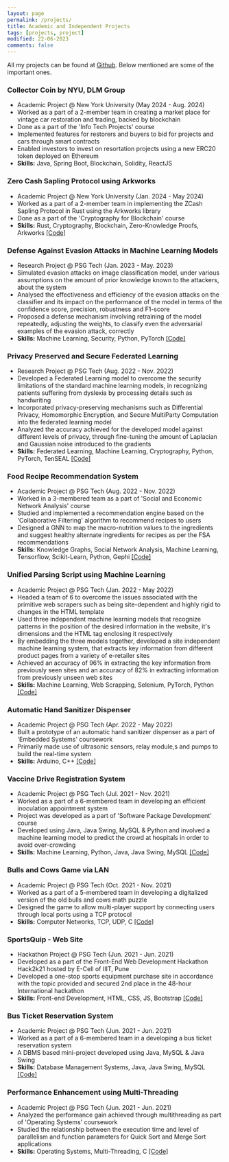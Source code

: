 ```yaml
---
layout: page
permalink: /projects/
title: Academic and Independent Projects
tags: [projects, project]
modified: 22-06-2023
comments: false
---
```


All my projects can be found at <a href="https://github.com/beekayg15" target="_blank">Github</a>. Below mentioned are some of the important ones.

### Collector Coin by NYU, DLM Group
<ul>
<li>Academic Project @ New York University (May 2024 - Aug. 2024)</li>
<li>Worked as a part of a 2-member team in creating a market place for vintage car restoration and trading, backed by blockchain</li>
<li>Done as a part of the 'Info Tech Projects' course</li>
<li>Implemented features for restorers and buyers to bid for projects and cars through smart contracts</li> 
<li>Enabled investors to invest on resortation projects using a new ERC20 token deployed on Ethereum</li>
<li><b>Skills:</b> Java, Spring Boot, Blockchain, Solidity, ReactJS</li>
</ul>

### Zero Cash Sapling Protocol using Arkworks
<ul>
<li>Academic Project @ New York University (Jan. 2024 - May 2024)</li>
<li>Worked as a part of a 2-member team in implementing the ZCash Sapling Protocol in Rust using the Arkworks library</li>
<li>Done as a part of the 'Cryptography for Blockchain' course</li>
<li><b>Skills:</b> Rust, Cryptography, Blockchain, Zero-Knowledge Proofs, Arkworks <a target="_blank" href="https://github.com/beekayg15/SaplingTest">[Code]</a></li>
</ul>

### Defense Against Evasion Attacks in Machine Learning Models
<ul>
<li>Research Project @ PSG Tech (Jan. 2023 - May. 2023)</li>
<li>Simulated evasion attacks on image classification model, under various assumptions on the amount of prior knowledge known to the attackers, about the system</li>
<li>Analysed the effectiveness and efficiency of the evasion attacks on the classifier and its impact on the performance of the model in terms of the confidence score, precision, robustness and F1-score</li>
<li>Proposed a defense mechanism involving retraining of the model repeatedly, adjusting the weights, to classify even the adversarial examples of the evasion attack, correctly</li>
<li><b>Skills:</b> Machine Learning, Security, Python, PyTorch <a target="_blank" href="https://github.com/beekayg15/DefenseAgainstEvasionAttacks">[Code]</a></li>
</ul>

### Privacy Preserved and Secure Federated Learning
<ul>
<li>Research Project @ PSG Tech (Aug. 2022 - Nov. 2022)</li>
<li>Developed a Federated Learning model to overcome the security limitations of the standard machine learning models, in recognizing patients suffering from dyslexia by processing details such as handwriting</li>
<li>Incorporated privacy-preserving mechanisms such as Differential Privacy, Homomorphic Encryption, and Secure MultiParty Computation into the federated learning model</li>
<li>Analyzed the accuracy achieved for the developed model against different levels of privacy, through fine-tuning the amount of Laplacian and Gaussian noise introduced to the gradients</li>
<li><b>Skills:</b> Federated Learning, Machine Learning, Cryptography, Python, PyTorch, TenSEAL <a target="_blank" href="https://github.com/beekayg15/Privacy-Preserved-and-Secure-Federated-Learning">[Code]</a></li>
</ul>

### Food Recipe Recommendation System
<ul>
<li>Academic Project @ PSG Tech (Aug. 2022 - Nov. 2022)</li>
<li>Worked in a 3-membered team as a part of 'Social and Economic Network Analysis' course</li>
<li>Studied and implemented a recommendation engine based on the 'Collaborative Filtering' algorithm to recommend recipes to users</li>
<li>Designed a GNN to map the macro-nutrition values to the ingredients and suggest healthy alternate ingredients for recipes as per the FSA recommendations</li>
<li><b>Skills:</b> Knowledge Graphs, Social Network Analysis, Machine Learning, Tensorflow, Scikit-Learn, Python, Gephi <a target="_blank" href="https://github.com/beekayg15/Food-Recipe-Recommendation-System">[Code]</a></li>
</ul>


### Unified Parsing Script using Machine Learning
<ul>
<li>Academic Project @ PSG Tech (Jan. 2022 - May 2022)</li>
<li>Headed a team of 6 to overcome the issues associated with the primitive web scrapers such as being site-dependent and highly rigid to changes in the HTML template</li>
<li>Used three independent machine learning models that recognize patterns in the position of the desired
information in the website, it's dimensions and the HTML tag enclosing it respectively</li>
<li>By embedding the three models together, developed a site independent machine learning system, that
extracts key information from different product pages from a variety of e-retailer sites</li>
<li>Achieved an accuracy of 96% in extracting the key information from previously seen sites and an accuracy of 82% in extracting information from previously unseen web sites</li>
<li><b>Skills:</b> Machine Learning, Web Scrapping, Selenium, PyTorch, Python <a target="_blank" href="https://github.com/beekayg15/Unified-Parser">[Code]</a></li>
</ul>

### Automatic Hand Sanitizer Dispenser
<ul>
<li>Academic Project @ PSG Tech (Apr. 2022 - May 2022)</li>
<li>Built a prototype of an automatic hand sanitizer dispenser as a part of 'Embedded Systems' coursework</li>
<li>Primarily made use of ultrasonic sensors, relay module,s and pumps to build the real-time system</li>
<li><b>Skills:</b> Arduino, C++ <a target="_blank" href="https://github.com/beekayg15/Automatic-Sanitizer">[Code]</a></li>
</ul>

### Vaccine Drive Registration System
<ul>
<li>Academic Project @ PSG Tech (Jul. 2021 - Nov. 2021)</li>
<li>Worked as a part of a 6-membered team in developing an efficient inoculation appointment system</li>
<li>Project was developed as a part of 'Software Package Development' course</li>
<li>Developed using Java, Java Swing, MySQL & Python and involved a machine learning model to predict the crowd at hospitals in order to avoid over-crowding</li>
<li><b>Skills:</b> Machine Learning, Python, Java, Java Swing, MySQL <a target="_blank" href="https://github.com/beekayg15/Vaccine-Drive-Registration-System">[Code]</a></li>
</ul>

### Bulls and Cows Game via LAN
<ul>
<li>Academic Project @ PSG Tech (Oct. 2021 - Nov. 2021)</li>
<li>Worked as a part of a 5-membered team in developing a digitalized version of the old bulls and cows math puzzle</li>
<li>Designed the game to allow multi-player support by connecting users through local ports using a TCP protocol</li>
<li><b>Skills:</b> Computer Networks, TCP, UDP, C <a target="_blank" href="https://github.com/beekayg15/Computer_Networks_B-C">[Code]</a></li>
</ul>

### SportsQuip - Web Site
<ul>
<li>Hackathon Project @ PSG Tech (Jun. 2021 - Jun. 2021)</li>
<li>Developed as a part of the Front-End Web Development Hackathon Hack2k21 hosted by E-Cell of IIIT, Pune</li>
<li>Developed a one-stop sports equipment purchase site in accordance with the topic provided and secured 2nd place in the 48-hour International hackathon</li>
<li><b>Skills:</b> Front-end Development, HTML, CSS, JS, Bootstrap <a target="_blank" href="https://github.com/beekayg15/eternals_frontend_hack21">[Code]</a></li>
</ul>

### Bus Ticket Reservation System
<ul>
<li>Academic Project @ PSG Tech (Jun. 2021 - Jun. 2021)</li>
<li>Worked as a part of a 6-membered team in a developing a bus ticket reservation system</li>
<li>A DBMS based mini-project developed using Java, MySQL & Java Swing</li>
<li><b>Skills:</b> Database Management Systems, Java, Java Swing, MySQL <a target="_blank" href="https://github.com/beekayg15/Bus-Ticket-Reservation-System">[Code]</a></li>
</ul>

### Performance Enhancement using Multi-Threading
<ul>
<li>Academic Project @ PSG Tech (Jun. 2021 - Jun. 2021)</li>
<li>Analyzed the performance gain achieved through multithreading as part of 'Operating Systems' coursework</li>
<li>Studied the relationship between the execution time and level of parallelism and function parameters for Quick Sort and Merge Sort applications</li>
<li><b>Skills:</b> Operating Systems, Multi-Threading, C <a target="_blank" href="https://github.com/beekayg15/Sorting-MultiThreading-OS">[Code]</a></li>
</ul>
